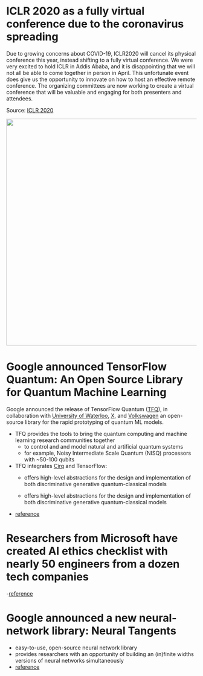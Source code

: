 # ICLR 2020 as a fully virtual conference due to the coronavirus spreading

Due to growing concerns about COVID-19, ICLR2020 will cancel its physical conference this year, instead shifting to a fully virtual conference. We were very excited to hold ICLR in Addis Ababa, and it is disappointing that we will not all be able to come together in person in April. This unfortunate event does give us the opportunity to innovate on how to host an effective remote conference. The organizing committees are now working to create a virtual conference that will be valuable and engaging for both presenters and attendees. 

Source: [ICLR 2020](https://iclr.cc/Conferences/2020/virtual)

[<p align="center"><img src="https://github.com/Machine-Learning-Tokyo/AI-ML-Newsletter/blob/master/images/iclr2020.png" width="600"></p>](https://iclr.cc/Conferences/2020/virtual)


# Google announced TensorFlow Quantum: An Open Source Library for Quantum Machine Learning  
Google announced the release of TensorFlow Quantum ([TFQ](https://www.tensorflow.org/quantum)), in collaboration with [University of Waterloo](https://uwaterloo.ca), [X](https://x.company), and [Volkswagen](https://www.volkswagenag.com/en/news/2018/06/volkswagen-tests-quantum-computing-in-battery-research.html#) an open-source library for the rapid prototyping of quantum ML models.
- TFQ provides the tools to bring the quantum computing and machine learning research communities together
    - to control and and model natural and artificial quantum systems
    - for example, Noisy Intermediate Scale Quantum (NISQ) processors with ~50-100 qubits
- TFQ integrates [Cirq](https://ai.googleblog.com/2018/07/announcing-cirq-open-source-framework.html) and TensorFlow:
    - offers high-level abstractions for the design and implementation of both discriminative generative quantum-classical models  

    - offers high-level abstractions for the design and implementation of both discriminative generative quantum-classical models
- [reference](https://ai.googleblog.com/2020/03/announcing-tensorflow-quantum-open.html)

    
# Researchers from Microsoft have created AI ethics checklist with nearly 50 engineers from a dozen tech companies
-[reference](https://venturebeat.com/2020/03/10/microsoft-researchers-create-ai-ethics-checklist-with-ml-practitioners-from-a-dozen-tech-companies/)


# Google announced a new neural-network library: Neural Tangents
- easy-to-use, open-source neural network library
- provides researchers with an opportunity of building an (in)finite widths versions of neural networks simultaneously
- [reference](https://ai.googleblog.com/2020/03/fast-and-easy-infinitely-wide-networks.html?m=1) 
  